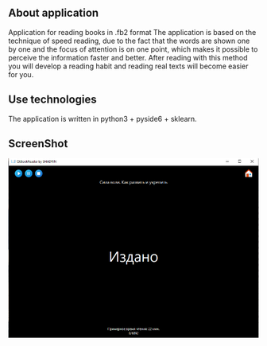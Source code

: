 ## About application
Application for reading books in .fb2 format
The application is based on the technique of speed reading, due to the fact that the words are shown one by one and the focus of attention is on one point, which makes it possible to perceive the information faster and better.
After reading with this method you will develop a reading habit and reading real texts will become easier for you.

## Use technologies
The application is written in python3 + pyside6 + sklearn.

## ScreenShot
![ScreenShot application](https://raw.githubusercontent.com/SHADR1N/qt-reader-fb2/master/ScreenShot.PNG)
